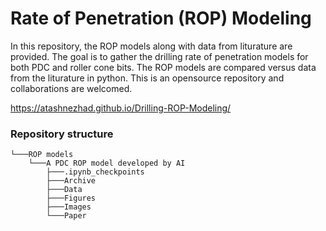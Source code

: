 # Rate of Penetration (ROP) Modeling


In this repository, the ROP models along with data from liturature are provided.
The goal is to gather the drilling rate of penetration models for both PDC and roller cone bits.
The ROP models are compared versus data from the liturature in python. 
This is an opensource repository and collaborations are welcomed.

https://atashnezhad.github.io/Drilling-ROP-Modeling/

### Repository structure

```
└───ROP models
    └───A PDC ROP model developed by AI
        ├───.ipynb_checkpoints
        ├───Archive
        ├───Data
        ├───Figures
        ├───Images
        └───Paper
```
